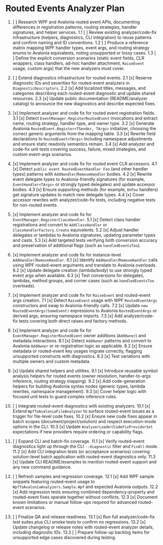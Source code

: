 # Routed Events Analyzer Plan

1. [ ] Research WPF and Avalonia routed event APIs, documenting differences in registration patterns, routing strategies, handler signatures, and helper services.
1.1 [ ] Review existing analyzer/code-fix infrastructure (helpers, diagnostics, CLI integration) to reuse patterns and confirm naming and ID conventions.
1.2 [ ] Produce a reference matrix mapping WPF handler types, event args, and routing strategy enums to Avalonia equivalents, noting unsupported or lossy cases.
1.3 [ ] Define the explicit conversion scenarios (static event fields, CLR wrappers, class handlers, ad-hoc handler attachment, `RaiseEvent` usage, custom args) that the new analyzers must cover.

2. [ ] Extend diagnostics infrastructure for routed events.
2.1 [x] Reserve diagnostic IDs and severities for routed-event analyzers in `DiagnosticDescriptors`.
2.2 [x] Add localized titles, messages, and categories describing each routed-event diagnostic and update shared resources.
2.3 [x] Update public documentation (README/analyzer catalog) to announce the new diagnostics and describe expected fixes.

3. [x] Implement analyzer and code fix for routed event registration fields.
3.1 [x] Detect `EventManager.RegisterRoutedEvent` invocations and extract name, routing strategy, handler type, and owner type.
3.2 [x] Generate Avalonia `RoutedEvent.Register<TSender, TArgs>` initializer, choosing the correct generic arguments from the mapping table.
3.3 [x] Rewrite field declarations to `RoutedEvent<TArgs>` including namespace adjustments and ensure static readonly semantics remain.
3.4 [x] Add analyzer and code-fix unit tests covering success, failure, mixed strategies, and custom event-args scenarios.

4. [x] Implement analyzer and code fix for routed event CLR accessors.
4.1 [x] Detect `public event RoutedEventHandler Foo` (and other handler types) patterns with `AddHandler`/`RemoveHandler` bodies.
4.2 [x] Rewrite event delegate types to Avalonia-friendly signatures (for example, `EventHandler<TArgs>` or strongly typed delegates) and update accessor bodies.
4.3 [x] Ensure supporting methods (for example, `OnFoo` handlers) get signature updates to match new delegate types.
4.4 [x] Cover accessor rewrites with analyzer/code-fix tests, including negative tests for non-routed events.

5. [x] Implement analyzer and code fix for `EventManager.RegisterClassHandler`.
5.1 [x] Detect class handler registrations and convert to `AddClassHandler` or `ClassHandlerFactory.Create` equivalents.
5.2 [x] Adjust handler delegates or lambdas to Avalonia signatures, updating parameter types and casts.
5.3 [x] Add targeted tests verifying both conversion accuracy and preservation of additional flags (such as `handledEventsToo`).

6. [x] Implement analyzer and code fix for instance-level `AddHandler`/`RemoveHandler`.
6.1 [x] Identify `AddHandler`/`RemoveHandler` calls using WPF routed-event arguments and translate to Avalonia overloads.
6.2 [x] Update delegate creation (lambda/body) to use strongly typed event args when available.
6.3 [x] Test conversions for delegates, lambdas, method groups, and corner cases (such as `handledEventsToo` overloads).

7. [x] Implement analyzer and code fix for `RaiseEvent` and routed-event args creation.
7.1 [x] Detect `RaiseEvent` usage with WPF `RoutedEventArgs` constructors and swap to Avalonia-friendly calls.
7.2 [x] Update `new RoutedEventArgs(SomeEvent)` expressions to Avalonia `RoutedEventArgs` or derived args, ensuring namespace imports.
7.3 [x] Add analyzer/code-fix tests covering both direct raises and factory methods.

8. [x] Implement analyzer and code fix for `EventManager.RegisterRoutedEvent` owner additions (`AddOwner`) and metadata interactions.
8.1 [x] Detect `AddOwner` patterns and convert to Avalonia `AddOwner` or re-registration logic as applicable.
8.2 [x] Ensure metadata or routed-event key usages migrate correctly, flagging unsupported constructs with diagnostics.
8.3 [x] Test variations with multiple owners and custom metadata.

9. [x] Update shared helpers and utilities.
9.1 [x] Introduce reusable symbol analysis helpers for routed events (owner resolution, handler-to-args inference, routing strategy mapping).
9.2 [x] Add code-generation helpers for building Avalonia syntax nodes (generic types, lambda rewrites, namespace management).
9.3 [x] Cover helper logic with focused unit tests to guard complex inference rules.

10. [ ] Integrate routed-event diagnostics with existing analyzers.
10.1 [x] Extend `WpfToAvaloniaFileAnalyzer` to surface routed-event issues as a trigger for file-level code fixes.
10.2 [x] Ensure new code fixes appear in batch scopes (document/project/solution) and respect execution-mode options in the CLI.
10.3 [x] Update `AnalyzerLoader`/`CodeFixProviderSet` expectations if new providers require ordering or capability flags.

11. [ ] Expand CLI and batch-fix coverage.
11.1 [x] Verify routed-event diagnostics light up through the CLI `--diagnostic` filter and `FixAll` mode.
11.2 [x] Add CLI integration tests (or acceptance scenarios) covering solution-level batch application with routed-event diagnostics only.
11.3 [x] Update CLI README/examples to mention routed-event support and any new command guidance.

12. [ ] Refresh samples and regression coverage.
12.1 [x] Add WPF sample snippets featuring routed-event usage to `WpfToAvaloniaAnalyzers.Sample.Wpf` and expected Avalonia outputs.
12.2 [x] Add regression tests ensuring combined dependency-property and routed-event fixes operate together without conflicts.
12.3 [x] Document known limitations or manual follow-ups required for advanced routed-event scenarios.

13. [ ] Finalize QA and release readiness.
13.1 [x] Run full analyzer/code-fix test suites plus CLI smoke tests to confirm no regressions.
13.2 [x] Update changelog or release notes with routed-event analyzer details, including diagnostic IDs.
13.3 [ ] Prepare follow-up backlog items for unsupported edge cases discovered during testing.
